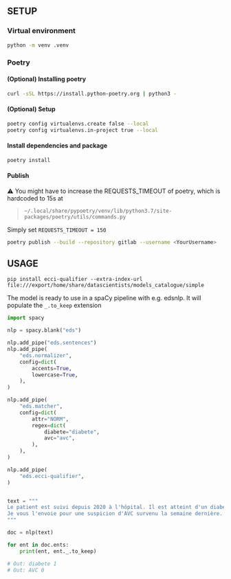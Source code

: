 ## SETUP

### Virtual environment

```bash
python -m venv .venv
```

### Poetry

#### (Optional) Installing poetry

```bash
curl -sSL https://install.python-poetry.org | python3 -
```

#### (Optional) Setup

```bash
poetry config virtualenvs.create false --local
poetry config virtualenvs.in-project true --local
```

#### Install dependencies and package

```bash
poetry install
```

#### Publish

:warning: You might have to increase the REQUESTS_TIMEOUT of poetry, which is hardcoded to 15s at

> `~/.local/share/pypoetry/venv/lib/python3.7/site-packages/poetry/utils/commands.py`

Simply set `REQUESTS_TIMEOUT = 150`

```bash
poetry publish --build --repository gitlab --username <YourUsername>
```

## USAGE

```
pip install ecci-qualifier --extra-index-url file:///export/home/share/datascientists/models_catalogue/simple
```

The model is ready to use in a spaCy pipeline with e.g. edsnlp. It will populate the `_.to_keep` extension

```python
import spacy

nlp = spacy.blank("eds")

nlp.add_pipe("eds.sentences")
nlp.add_pipe(
    "eds.normalizer",
    config=dict(
        accents=True,
        lowercase=True,
    ),
)

nlp.add_pipe(
    "eds.matcher",
    config=dict(
        attr="NORM",
        regex=dict(
            diabete="diabete",
            avc="avc",
        ),
    ),
)

nlp.add_pipe(
    "eds.ecci-qualifier",
)


text = """
Le patient est suivi depuis 2020 à l'hôpital. Il est atteint d'un diabete de type II.
Je vous l'envoie pour une suspicion d'AVC survenu la semaine dernière.
"""

doc = nlp(text)

for ent in doc.ents:
    print(ent, ent._.to_keep)

# Out: diabete 1
# Out: AVC 0
```
